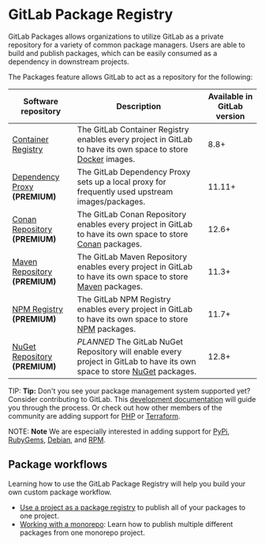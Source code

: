 # GitLab Package Registry

GitLab Packages allows organizations to utilize GitLab as a private repository
for a variety of common package managers. Users are able to build and publish
packages, which can be easily consumed as a dependency in downstream projects.

The Packages feature allows GitLab to act as a repository for the following:

| Software repository | Description | Available in GitLab version |
| ------------------- | ----------- | --------------------------- |
| [Container Registry](container_registry/index.md)   | The GitLab Container Registry enables every project in GitLab to have its own space to store [Docker](https://www.docker.com/) images. | 8.8+ |
| [Dependency Proxy](dependency_proxy/index.md) **(PREMIUM)** | The GitLab Dependency Proxy sets up a local proxy for frequently used upstream images/packages. | 11.11+ |
| [Conan Repository](conan_repository/index.md) **(PREMIUM)** | The GitLab Conan Repository enables every project in GitLab to have its own space to store [Conan](https://conan.io/) packages. | 12.6+ |
| [Maven Repository](maven_repository/index.md) **(PREMIUM)** | The GitLab Maven Repository enables every project in GitLab to have its own space to store [Maven](https://maven.apache.org/) packages. | 11.3+ |
| [NPM Registry](npm_registry/index.md) **(PREMIUM)**  | The GitLab NPM Registry enables every project in GitLab to have its own space to store [NPM](https://www.npmjs.com/) packages. | 11.7+ |
| [NuGet Repository](nuget_repository/index.md) **(PREMIUM)**  | *PLANNED* The GitLab NuGet Repository will enable every project in GitLab to have its own space to store [NuGet](https://www.nuget.org/) packages. | 12.8+ |

TIP: **Tip:**
Don't you see your package management system supported yet? Consider contributing
to GitLab. This [development documentation](../../development/packages.md) will
guide you through the process. Or check out how other members of the community
are adding support for [PHP](https://gitlab.com/gitlab-org/gitlab/merge_requests/17417) or [Terraform](https://gitlab.com/gitlab-org/gitlab/merge_requests/18834).

NOTE: **Note** We are especially interested in adding support for [PyPi](https://gitlab.com/gitlab-org/gitlab/issues/10483), [RubyGems](https://gitlab.com/gitlab-org/gitlab/issues/803), [Debian](https://gitlab.com/gitlab-org/gitlab/issues/5835), and [RPM](https://gitlab.com/gitlab-org/gitlab/issues/5932).

## Package workflows

Learning how to use the GitLab Package Registry will help you build your own custom package workflow.

- [Use a project as a package registry](./workflows/project_registry.md) to publish all of your packages to one project.
- [Working with a monorepo](./workflows/monorepo.md): Learn how to publish multiple different packages from one monorepo project.

